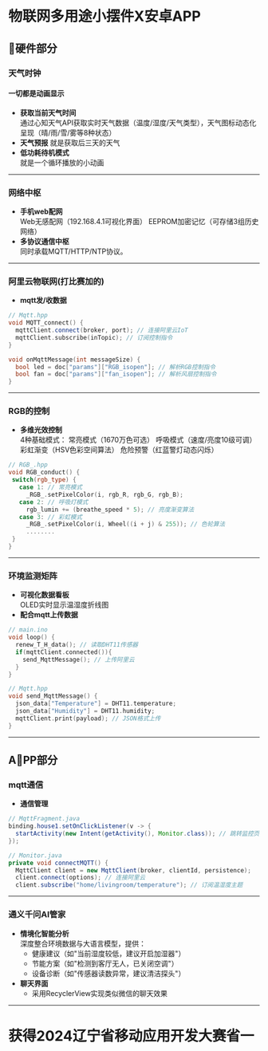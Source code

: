 # 物联网多用途小摆件X安卓APP

## 🤖硬件部分

### 天气时钟

#### 一切都是动画显示

- **获取当前天气时间**  
  通过心知天气API获取实时天气数据（温度/湿度/天气类型），天气图标动态化呈现（晴/雨/雪/雾等8种状态）
- **天气预报**
  就是获取后三天的天气
- **低功耗待机模式**  
  就是一个循环播放的小动画

---

### 网络中枢

- **手机web配网**  
  Web无感配网（192.168.4.1可视化界面）
  EEPROM加密记忆（可存储3组历史网络）
- **多协议通信中枢**  
  同时承载MQTT/HTTP/NTP协议。

---

### 阿里云物联网(打比赛加的)

- **mqtt发/收数据**  
```cpp
// Mqtt.hpp
void MQTT_connect() {
  mqttClient.connect(broker, port); // 连接阿里云IoT
  mqttClient.subscribe(inTopic); // 订阅控制指令
}

void onMqttMessage(int messageSize) {
  bool led = doc["params"]["RGB_isopen"]; // 解析RGB控制指令
  bool fan = doc["params"]["fan_isopen"]; // 解析风扇控制指令
}
```

---

### RGB的控制

- **多维光效控制**  
  4种基础模式：
  常亮模式（1670万色可选）
  呼吸模式（速度/亮度10级可调）
  彩虹渐变（HSV色彩空间算法）
  危险预警（红蓝警灯动态闪烁）
 ```cpp
 // RGB_.hpp
void RGB_conduct() {
  switch(rgb_type) {
    case 1: // 常亮模式
      _RGB_.setPixelColor(i, rgb_R, rgb_G, rgb_B);
    case 2: // 呼吸灯模式
      rgb_lumin += (breathe_speed * 5); // 亮度渐变算法
    case 3: // 彩虹模式
      _RGB_.setPixelColor(i, Wheel((i + j) & 255)); // 色轮算法
      ........
  }
}
```

---

### 环境监测矩阵

- **可视化数据看板**  
  OLED实时显示温湿度折线图
- **配合mqtt上传数据**  
```cpp
// main.ino
void loop() {
  renew_T_H_data(); // 读取DHT11传感器
  if(mqttClient.connected()){
    send_MqttMessage(); // 上传阿里云
  }
}

// Mqtt.hpp
void send_MqttMessage() {
  json_data["Temperature"] = DHT11.temperature;
  json_data["Humidity"] = DHT11.humidity;
  mqttClient.print(payload); // JSON格式上传
}
```

---

## A📱PP部分

### mqtt通信

- **通信管理**  
```java
// MqttFragment.java
binding.house1.setOnClickListener(v -> {
  startActivity(new Intent(getActivity(), Monitor.class)); // 跳转监控页
});

// Monitor.java
private void connectMQTT() {
  MqttClient client = new MqttClient(broker, clientId, persistence);
  client.connect(options); // 连接阿里云
  client.subscribe("home/livingroom/temperature"); // 订阅温湿度主题
```

---

### 通义千问AI管家

- **情境化智能分析**  
  深度整合环境数据与大语言模型，提供：
  - 健康建议（如"当前湿度较低，建议开启加湿器"）
  - 节能方案（如"检测到客厅无人，已关闭空调"）
  - 设备诊断（如"传感器读数异常，建议清洁探头"）
-  **聊天界面**
   - 采用RecyclerView实现类似微信的聊天效果

---

# 获得2024辽宁省移动应用开发大赛省一